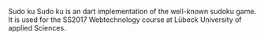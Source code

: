 Sudo ku
Sudo ku is an dart implementation of the well-known sudoku game.
It is used for the SS2017 Webtechnology course at Lübeck University of applied Sciences.